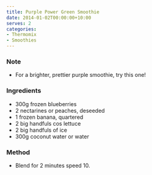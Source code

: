 ```yaml
---
title: Purple Power Green Smoothie
date: 2014-01-02T00:00:00+10:00
serves: 2
categories:
- Thermomix
- Smoothies
---
```










### Note

* For a brighter, prettier purple smoothie, try this one!

### Ingredients

* 300g frozen blueberries
* 2 nectarines or peaches, deseeded
* 1 frozen banana, quartered
* 2 big handfuls cos lettuce
* 2 big handfuls of ice
* 300g coconut water or water

### Method

* Blend for 2 minutes speed 10.
